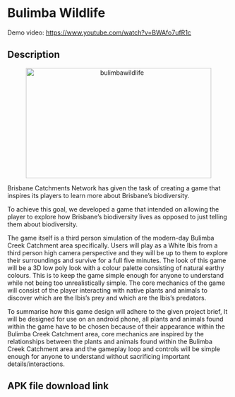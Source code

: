 # Bulimba Wildlife

Demo video: https://www.youtube.com/watch?v=BWAfo7ufR1c

## Description
<p align="center">
  <img src="https://github.com/user-attachments/assets/2672249f-8f3a-471b-a585-99e37c05291e" alt="bulimbawildlife" width="420" height="250">
</p>

Brisbane Catchments Network has given the task of creating a game that inspires its players to learn more about Brisbane’s biodiversity. 

To achieve this goal, we developed a game that intended on allowing the player to explore how Brisbane’s biodiversity lives as opposed to just telling them about biodiversity. 

The game itself is a third person simulation of the modern-day Bulimba Creek Catchment area specifically. Users will play as a White Ibis from a third person high camera perspective and they will be up to them to explore their surroundings and survive for a full five minutes. The look of this game will be a 3D low poly look with a colour palette consisting of natural earthy colours. This is to keep the game simple enough for anyone to understand while not being too unrealistically simple. The core mechanics of the game will consist of the player interacting with native plants and animals to discover which are the Ibis’s prey and which are the Ibis’s predators. 

To summarise how this game design will adhere to the given project brief, It will be designed for use on an android phone, all plants and animals found within the game have to be chosen because of their appearance within the Bulimba Creek Catchment area, core mechanics are inspired by the relationships between the plants and animals found within the Bulimba Creek Catchment area and the gameplay loop and controls will be simple enough for anyone to understand without sacrificing important details/interactions.


## APK file download link
